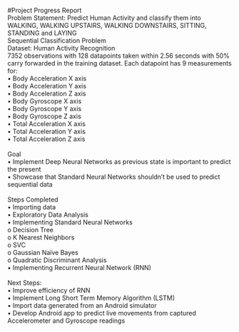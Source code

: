 #Project Progress Report
</br  >
Problem Statement: Predict Human Activity and classify them into WALKING, WALKING UPSTAIRS, WALKING DOWNSTAIRS, SITTING, STANDING and LAYING </br  >
Sequential Classification Problem </br  >
Dataset: Human Activity Recognition </br  >
7352 observations with 128 datapoints taken within 2.56 seconds with 50% carry forwarded in the training dataset. Each datapoint has 9 measurements for:</br  >
•	Body Acceleration X axis </br  >
•	Body Acceleration Y axis </br  >
•	Body Acceleration Z axis </br  >
•	Body Gyroscope X axis </br  >
•	Body Gyroscope Y axis </br  >
•	Body Gyroscope Z axis </br  >
•	Total Acceleration X axis </br  >
•	Total Acceleration Y axis </br  >
•	Total Acceleration Z axis </br  >
 </br  >
Goal </br  >
•	Implement Deep Neural Networks as previous state is important to predict the present </br  >
•	Showcase that Standard Neural Networks shouldn’t be used to predict sequential data </br  >
 </br  >
Steps Completed </br  >
•	Importing data </br  >
•	Exploratory Data Analysis </br  >
•	Implementing Standard Neural Networks </br  >
    o	Decision Tree </br  >
    o	K Nearest Neighbors </br  >
    o	SVC </br  >
    o	Gaussian Naïve Bayes </br  >
    o	Quadratic Discriminant Analysis </br  >
•	Implementing Recurrent Neural Network (RNN) </br  >
 </br  >
Next Steps: </br  >
•	Improve efficiency of RNN </br  >
•	Implement Long Short Term Memory Algorithm (LSTM) </br  >
•	Import data generated from an Android simulator </br  >
•	Develop Android app to predict live movements from captured Accelerometer and Gyroscope readings </br  >
